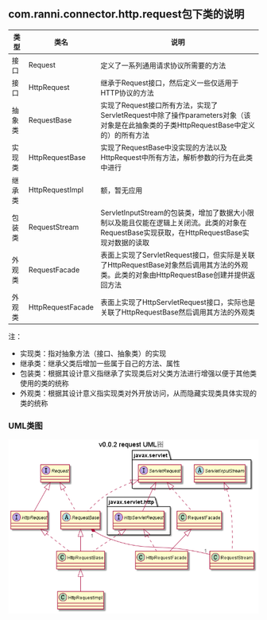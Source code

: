 ## com.ranni.connector.http.request包下类的说明

|类型|类名|说明|
|---|---|---|
|接口|Request|定义了一系列通用请求协议所需要的方法|
|接口|HttpRequest|继承于Request接口，然后定义一些仅适用于HTTP协议的方法|
|抽象类|RequestBase|实现了Request接口所有方法，实现了ServletRequest中除了操作parameters对象（该对象是在此抽象类的子类HttpRequestBase中定义的）的所有方法|
|实现类|HttpRequestBase|实现了RequestBase中没实现的方法以及HttpRequest中所有方法，解析参数的行为在此类中进行|
|继承类|HttpRequestImpl|额，暂无应用|
|包装类|RequestStream|ServletInputStream的包装类，增加了数据大小限制以及能且仅能在逻辑上关闭流。此类的对象在RequestBase实现获取，在HttpRequestBase实现对数据的读取|
|外观类|RequestFacade|表面上实现了ServletRequest接口，但实际是关联了HttpRequestBase对象然后调用其方法的外观类。此类的对象由HttpRequestBase创建并提供返回方法|
|外观类|HttpRequestFacade|表面上实现了HttpServletRequest接口，实际也是关联了HttpRequestBase然后调用其方法的外观类|

注：  
- 实现类：指对抽象方法（接口、抽象类）的实现
- 继承类：继承父类后增加一些属于自己的方法、属性
- 包装类：根据其设计意义指继承了实现类后对父类方法进行增强以便于其他类使用的类的统称
- 外观类：根据其设计意义指实现类对外开放访问，从而隐藏实现类具体实现的类的统称
  
  
### UML类图
![img](../../../../../../../../uml/v0.0.2/request.png)